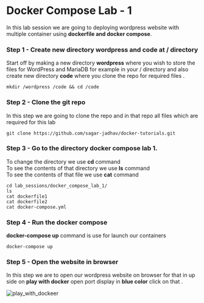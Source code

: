 # Docker Compose Lab - 1

In this lab session we are going to deploying wordpress website with multiple container using **dockerfile and docker compose**.

### Step 1 - Create new directory **wordpress** and **code** at / directory 
Start off by making a new directory **wordpress** where you wish to store the files for WordPress and MariaDB for example in your / directory and also create new directory **code** where you clone the repo for required files .
```
mkdir /wordpress /code && cd /code
```

### Step 2 - Clone the git repo 
In this step we are going to clone the repo and in that repo all files which are required for this lab 
```
git clone https://github.com/sagar-jadhav/docker-tutorials.git
```

### Step 3 - Go to the directory **docker compose lab 1**.
To change the directory we use **cd** command <br/>
To see the contents of that directory we use **ls** command <br/>
To see the contents of that file we use **cat** command 
```
cd lab_sessions/docker_compose_lab_1/
ls
cat dockerfile1
cat dockerfile2
cat docker-compose.yml
```

### Step 4 - Run the docker compose 
**docker-compose up** command is use for launch our containers
```
docker-compose up
```
### Step 5 - Open the website in browser
In this step we are to open our wordpress website on browser for that in up side on **play with docker** open port display in **blue color** click on that .

![play_with_dockeer](../images/labs_required/12.png)
